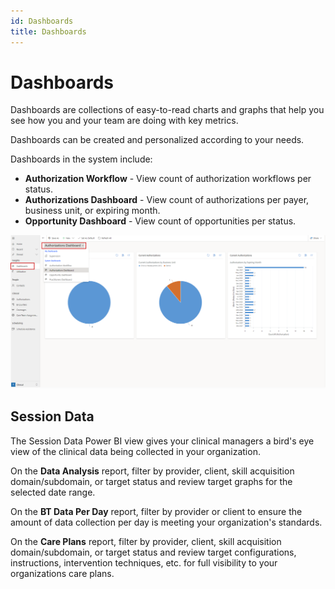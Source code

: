 ```yaml
---
id: Dashboards
title: Dashboards
---
```

# Dashboards

Dashboards are collections of easy-to-read charts and graphs that help you see how you and your team are doing with key metrics.

Dashboards can be created and personalized according to your needs. 

Dashboards in the system include:

- **Authorization Workflow** - View count of authorization workflows per status.
- **Authorizations Dashboard** - View count of authorizations per payer, business unit, or expiring month.
- **Opportunity Dashboard** - View count of opportunities per status.

 <img src ="/img/dashboards.png " width="650"/>

## Session Data

The Session Data Power BI view gives your clinical managers a bird's eye view of the clinical data being collected in your organization.

On the **Data Analysis** report, filter by provider, client, skill acquisition domain/subdomain, or target status and review target graphs for the selected date range.

On the **BT Data Per Day** report, filter by provider or client to ensure the amount of data collection per day is meeting your organization's standards.

On the **Care Plans** report, filter by provider, client, skill acquisition domain/subdomain, or target status and review target configurations, instructions, intervention techniques, etc. for full visibility to your organizations care plans.